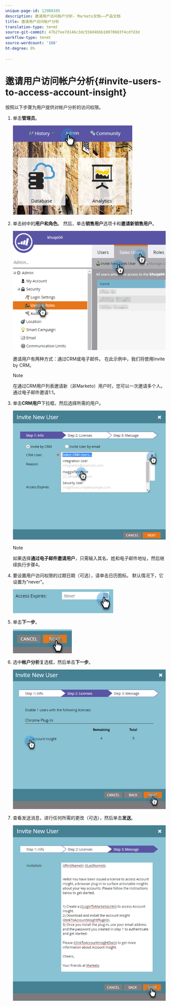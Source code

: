 ```yaml
---
unique-page-id: 12980105
description: 邀请用户访问帐户分析- Marketo文档——产品文档
title: 邀请用户访问帐户分析
translation-type: tm+mt
source-git-commit: 47b2fee7d146c3dc558d4bbb10070683f4cdfd3d
workflow-type: tm+mt
source-wordcount: '168'
ht-degree: 0%

---
```



# 邀请用户访问帐户分析{#invite-users-to-access-account-insight}

按照以下步骤为用户提供对帐户分析的访问权限。

1. 单击&#x200B;**管理员**。

   ![](assets/admin-1.png)

1. 单击树中的&#x200B;**用户和角色**。 然后，单击&#x200B;**销售用户**&#x200B;选项卡和&#x200B;**邀请新销售用户**。

   ![](assets/two-6.png)

   邀请用户有两种方式：通过CRM或电子邮件。 在此示例中，我们将使用Invite by CRM。

   >[!NOTE]
   >
   >在通过CRM用户列表邀请新（非Marketo）用户时，您可以一次邀请多个人。 通过电子邮件邀请1:1。

1. 单击&#x200B;**CRM用户**&#x200B;下拉框，然后选择所需的用户。

   ![](assets/three-5.png)

   >[!NOTE]
   >
   >如果选择&#x200B;**通过电子邮件邀请用户**，只需输入其名、姓和电子邮件地址，然后继续执行步骤4。

1. 要设置用户访问权限的过期日期（可选），请单击日历图标。 默认情况下，它设置为“never”。

   ![](assets/four-5.png)

1. 单击&#x200B;**下一步**。

   ![](assets/five-5.png)

1. 选中&#x200B;**帐户分析**&#x200B;复选框，然后单击&#x200B;**下一步**。

   ![](assets/six-3.png)

1. 查看发送消息，进行任何所需的更改（可选），然后单击&#x200B;**发送**。

   ![](assets/seven-2.png)

